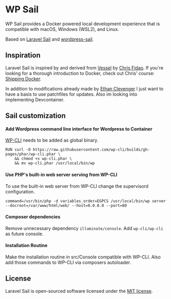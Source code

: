 # WP Sail

WP Sail provides a Docker powered local development experience that is compatible with macOS, Windows (WSL2), and Linux.

Based on [Laravel Sail](https://github.com/laravel/sail/) and [wordpress-sail](https://github.com/sterner-stuff/wordpress-sail/).

## Inspiration

Laravel Sail is inspired by and derived from [Vessel](https://github.com/shipping-docker/vessel) by [Chris Fidao](https://github.com/fideloper). If you're looking for a thorough introduction to Docker, check out Chris' course: [Shipping Docker](https://serversforhackers.com/shipping-docker).

In addition to modifications already made by [Ethan Clevenger](https://github.com/ethanclevenger91) I just want to have a basis to use patchfiles for updates. Also im looking into implementing Devcontainer.

## Sail customization

#### Add Wordpress command line interface for Wordpress to Container

[WP-CLI](https://wp-cli.org/de/#installation) needs to be added as global binary. 

```
RUN curl -O https://raw.githubusercontent.com/wp-cli/builds/gh-pages/phar/wp-cli.phar \
    && chmod +x wp-cli.phar \
    && mv wp-cli.phar /usr/local/bin/wp
```

#### Use PHP's built-in web server serving from WP-CLI

To use the built-in web server from WP-CLI change the supervisord configuration.

```
command=/usr/bin/php -d variables_order=EGPCS /usr/local/bin/wp server --docroot=/var/www/html/web/ --host=0.0.0.0 --port=80
```

#### Composer dependencies

Remove unnecessary dependency `illuminate/console`. Add `wp-cli/wp-cli` as future console.

#### Installation Routine

Make the installation routine in src/Console compatible with WP-CLI. Also add those commands to WP-CLI via composers autoloader.

## License

Laravel Sail is open-sourced software licensed under the [MIT license](LICENSE.md).